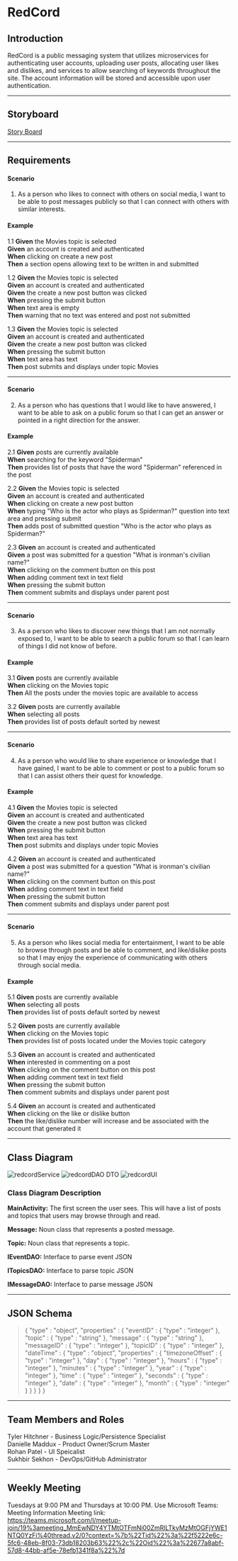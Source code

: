 # RedCord

## Introduction  


RedCord is a public messaging system that utilizes microservices for authenticating user accounts, uploading user posts, allocating user likes and dislikes, and services to allow searching of keywords throughout the site. The account information will be stored and accessible upon user authentication. 

---
## Storyboard  

[Story Board](https://projects.invisionapp.com/prototype/cktashbi600d4pg019y0hc45x/play)



---
## Requirements  
#### Scenario  

1. As a person who likes to connect with others on social media, I want to be able to post messages publicly so that I can connect with others with similar interests.

#### Example  

1.1 **Given** the Movies topic is selected
<br/>
**Given** an account is created and authenticated
<br/>
**When** clicking on create a new post
<br/>
**Then** a section opens allowing text to be written in and submitted
<br/>  

1.2 **Given** the Movies topic is selected
<br/>
**Given** an account is created and authenticated
<br/>
**Given** the create a new post button was clicked
<br/>
**When** pressing the submit button
<br/>
**When** text area is empty
<br/>
**Then** warning that no text was entered and post not submitted
<br/>  

1.3 **Given** the Movies topic is selected
<br/>
**Given** an account is created and authenticated
<br/>
**Given** the create a new post button was clicked
<br/>
**When** pressing the submit button
<br/>
**When** text area has text
<br/>
**Then** post submits and displays under topic Movies
<br/>  

---
#### Scenario  

2. As a person who has questions that I would like to have answered, I want to be able to ask on a public forum so that I can get an answer or pointed in a right direction for the answer. 

#### Example  

2.1 **Given** posts are currently available
<br/>
**When** searching for the keyword "Spiderman"
<br/>
**Then** provides list of posts that have the word "Spiderman" referenced in the post
<br/>  

2.2 **Given** the Movies topic is selected
<br/>
**Given** an account is created and authenticated
<br/>
**When** clicking on create a new post button
<br/>
**When** typing "Who is the actor who plays as Spiderman?" question into text area and pressing submit
<br/> 
**Then** adds post of submitted question "Who is the actor who plays as Spiderman?"
<br/> 

2.3 **Given** an account is created and authenticated
<br/>
**Given** a post was submitted for a question "What is ironman's civilian name?"
<br/>
**When** clicking on the comment button on this post
<br/>
**When** adding comment text in text field
<br/>
**When** pressing the submit button
<br/>
**Then** comment submits and displays under parent post
<br/>  

---  
#### Scenario  

3. As a person who likes to discover new things that I am not normally exposed to, I want to be able to search a public forum so that I can learn of things I did not know of before.

#### Example  

3.1 **Given** posts are currently available
<br/>
**When** clicking on the Movies topic
<br/>
**Then** All the posts under the movies topic are available to access
<br/>  

3.2 **Given** posts are currently available
<br/>
**When** selecting all posts
<br/>
**Then** provides list of posts default sorted by newest
<br/> 

---   
#### Scenario  

4. As a person who would like to share experience or knowledge that I have gained, I want to be able to comment or post to a public forum so that I can assist others their quest for knowledge.

#### Example  

4.1 **Given** the Movies topic is selected
<br/>
**Given** an account is created and authenticated
<br/>
**Given** the create a new post button was clicked
<br/>
**When** pressing the submit button
<br/>
**When** text area has text
<br/>
**Then** post submits and displays under topic Movies
<br/>  


4.2 **Given** an account is created and authenticated
<br/>
**Given** a post was submitted for a question "What is ironman's civilian name?"
<br/>
**When** clicking on the comment button on this post
<br/>
**When** adding comment text in text field
<br/>
**When** pressing the submit button
<br/>
**Then** comment submits and displays under parent post
<br/>  

---  
#### Scenario  

5. As a person who likes social media for entertainment, I want to be able to browse through posts and be able to comment, and like/dislike posts so that I may enjoy the experience of communicating with others through social media.

#### Example  

5.1 **Given** posts are currently available
<br/>
**When** selecting all posts
<br/>
**Then** provides list of posts default sorted by newest
<br/> 

5.2 **Given** posts are currently available
<br/>
**When** clicking on the Movies topic
<br/>
**Then** provides list of posts located under the Movies topic category
<br/>  

5.3 **Given** an account is created and authenticated
<br/>
**When** interested in commenting on a post
<br/>
**When** clicking on the comment button on this post
<br/>
**When** adding comment text in text field
<br/>
**When** pressing the submit button
<br/>
**Then** comment submits and displays under parent post
<br/>  

5.4 **Given** an account is created and authenticated
<br/>
**When** clicking on the like or dislike button
<br/>
**Then** the like/dislike number will increase and be associated with the account that generated it
<br/>  

---
## Class Diagram  

![redcordService](https://user-images.githubusercontent.com/54546773/133164792-fffd0052-9d75-470a-aeaa-2050c9eb60b9.png)
![redcordDAO DTO](https://user-images.githubusercontent.com/54546773/133164793-69d65734-8e11-4625-a214-4987fe9eb892.png)
![redcordUI](https://user-images.githubusercontent.com/54546773/133164795-0e47286f-348d-4667-8f48-730bc6c56531.png)

### Class Diagram Description  

**MainActivity:**  The first screen the user sees. This will have a list of posts and topics that users may browse through and read.  

**Message:**  Noun class that represents a posted message.  

**Topic:**  Noun class that represents a topic.  

**IEventDAO:** Interface to parse event JSON  

**ITopicsDAO:** Interface to parse topic JSON  

**IMessageDAO:** Interface to parse message JSON  

---
## JSON Schema
>{
>  "type" : "object",
>  "properties" : {
>    "eventID" : {
>      "type" : "integer"
>    },
>    "topic" : {
>      "type" : "string"
>    },
>    "message" : {
>      "type" : "string"
>    },
>    "messageID" : {
>      "type" : "integer"
>    },
>    "topicID" : {
>      "type" : "integer"
>    },
>    "dateTime" : {
>      "type" : "object",
>      "properties" : {
>        "timezoneOffset" : {
>          "type" : "integer"
>        },
>        "day" : {
>          "type" : "integer"
>        },
>        "hours" : {
>          "type" : "integer"
>        },
>        "minutes" : {
>          "type" : "integer"
>        },
>        "year" : {
>          "type" : "integer"
>        },
>        "time" : {
>          "type" : "integer"
>        },
>        "seconds" : {
>          "type" : "integer"
>        },
>        "date" : {
>          "type" : "integer"
>        },
>        "month" : {
>          "type" : "integer"
>        }
>      }
>    }
>  }
>}

---
## Team Members and Roles  

Tyler Hitchner - Business Logic/Persistence Specialist
<br/>
Danielle Maddux - Product Owner/Scrum Master
<br/>
Rohan Patel - UI Speicalist
<br/>
Sukhbir Sekhon - DevOps/GitHub Administrator
<br/>

---
## Weekly Meeting  

Tuesdays at 9:00 PM and Thursdays at 10:00 PM. Use Microsoft Teams:
<br/>
Meeting Information Meeting link:
<br/>
https://teams.microsoft.com/l/meetup-join/19%3ameeting_MmEwNDY4YTMtOTFmNi00ZmRlLTkyMzMtOGFjYWE1NTQ0YzFi%40thread.v2/0?context=%7b%22Tid%22%3a%22f5222e6c-5fc6-48eb-8f03-73db18203b63%22%2c%22Oid%22%3a%22677a8abf-57d8-44bb-af5e-78efb1341f8a%22%7d
<br/>

